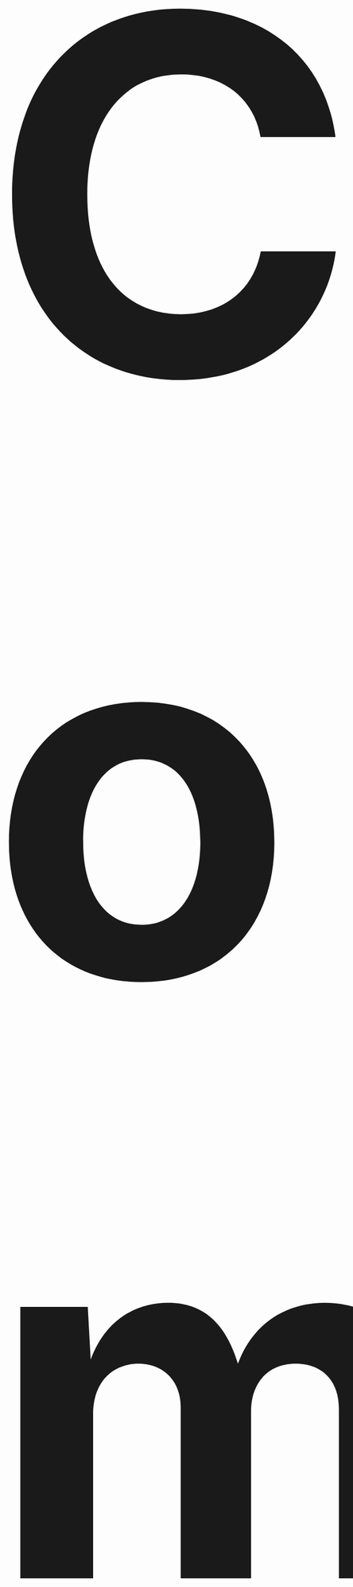 <span style="font-size: 1000px; font-weight: bold;">Companies I have helped Secure</span>
<p>
  <img src="https://raw.githubusercontent.com/evilgensec/evilgensec/refs/heads/main/images/Microsoft.png" alt="HTML" width="40" height="40"/>
  <img src="https://raw.githubusercontent.com/evilgensec/evilgensec/refs/heads/main/images/Nasa.svg" alt="HTML" width="50" height=45"/>
  <img src="https://raw.githubusercontent.com/evilgensec/evilgensec/refs/heads/main/images/Zitadel.jpg" alt="HTML" width="40" height="40"/>
  <img src="https://raw.githubusercontent.com/evilgensec/evilgensec/refs/heads/main/images/Firewalla.png" alt="HTML" width="40" height="40"/>
</p>

![Read me GIF File](read_me.gif)
